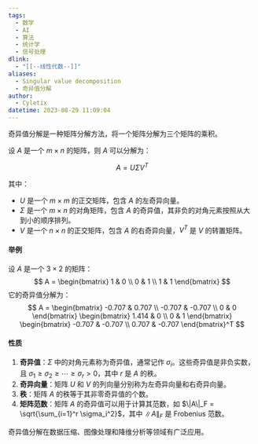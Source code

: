 ```yaml
---
tags:
  - 数学
  - AI
  - 算法
  - 统计学
  - 信号处理
dlink:
  - "[[--线性代数--]]"
aliases:
  - Singular value decomposition
  - 奇异值分解
author:
  - Cyletix
datetime: 2023-08-29 11:09:04
---
```

奇异值分解是一种矩阵分解方法，将一个矩阵分解为三个矩阵的乘积。

设 $A$ 是一个 $m \times n$ 的矩阵，则 $A$ 可以分解为：

$$
A = U \Sigma V^T
$$

其中：

- $U$ 是一个 $m \times m$ 的正交矩阵，包含 $A$ 的左奇异向量。
- $\Sigma$ 是一个 $m \times n$ 的对角矩阵，包含 $A$ 的奇异值，其非负的对角元素按照从大到小的顺序排列。
- $V$ 是一个 $n \times n$ 的正交矩阵，包含 $A$ 的右奇异向量，$V^T$ 是 $V$ 的转置矩阵。

#### 举例
设 $A$ 是一个 $3 \times 2$ 的矩阵：
$$
A = \begin{bmatrix}
1 & 0 \\
0 & 1 \\
1 & 1
\end{bmatrix}
$$
它的奇异值分解为：
$$
A = \begin{bmatrix}
-0.707 & 0.707 \\
-0.707 & -0.707 \\
0 & 0
\end{bmatrix}
\begin{bmatrix}
1.414 & 0 \\
0 & 1
\end{bmatrix}
\begin{bmatrix}
-0.707 & -0.707 \\
0.707 & -0.707
\end{bmatrix}^T
$$

#### 性质

1. **奇异值**：$\Sigma$ 中的对角元素称为奇异值，通常记作 $\sigma_i$。这些奇异值是非负实数，且 $\sigma_1 \geq \sigma_2 \geq \cdots \geq \sigma_r > 0$，其中 $r$ 是 $A$ 的秩。
2. **奇异向量**：矩阵 $U$ 和 $V$ 的列向量分别称为左奇异向量和右奇异向量。
3. **秩**：矩阵 $A$ 的秩等于其非零奇异值的个数。
4. **矩阵范数**：矩阵 $A$ 的奇异值可以用于计算其范数，如 $\|A\|_F = \sqrt{\sum_{i=1}^r \sigma_i^2}$，其中 $\|A\|_F$ 是 Frobenius 范数。

奇异值分解在数据压缩、图像处理和降维分析等领域有广泛应用。
